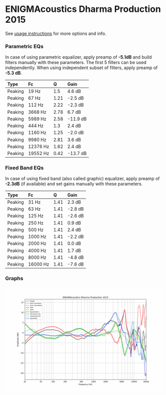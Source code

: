 # ENIGMAcoustics Dharma Production 2015
See [usage instructions](https://github.com/jaakkopasanen/AutoEq#usage) for more options and info.

### Parametric EQs
In case of using parametric equalizer, apply preamp of **-5.1dB** and build filters manually
with these parameters. The first 5 filters can be used independently.
When using independent subset of filters, apply preamp of **-5.3 dB**.

| Type    | Fc       |    Q | Gain     |
|:--------|:---------|:-----|:---------|
| Peaking | 19 Hz    | 1.5  | 4.6 dB   |
| Peaking | 67 Hz    | 1.21 | -2.5 dB  |
| Peaking | 112 Hz   | 2.22 | -2.3 dB  |
| Peaking | 3668 Hz  | 2.78 | 6.7 dB   |
| Peaking | 5989 Hz  | 2.58 | -11.9 dB |
| Peaking | 444 Hz   | 1.3  | 2.4 dB   |
| Peaking | 1160 Hz  | 1.25 | -2.0 dB  |
| Peaking | 9980 Hz  | 2.81 | 3.6 dB   |
| Peaking | 12376 Hz | 1.62 | 2.4 dB   |
| Peaking | 19552 Hz | 0.42 | -13.7 dB |

### Fixed Band EQs
In case of using fixed band (also called graphic) equalizer, apply preamp of **-2.3dB**
(if available) and set gains manually with these parameters.

| Type    | Fc       |    Q | Gain    |
|:--------|:---------|:-----|:--------|
| Peaking | 31 Hz    | 1.41 | 2.3 dB  |
| Peaking | 63 Hz    | 1.41 | -2.8 dB |
| Peaking | 125 Hz   | 1.41 | -2.6 dB |
| Peaking | 250 Hz   | 1.41 | 0.9 dB  |
| Peaking | 500 Hz   | 1.41 | 2.4 dB  |
| Peaking | 1000 Hz  | 1.41 | -2.2 dB |
| Peaking | 2000 Hz  | 1.41 | 0.0 dB  |
| Peaking | 4000 Hz  | 1.41 | 1.7 dB  |
| Peaking | 8000 Hz  | 1.41 | -4.8 dB |
| Peaking | 16000 Hz | 1.41 | -7.6 dB |

### Graphs
![](./ENIGMAcoustics%20Dharma%20Production%202015.png)